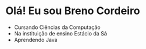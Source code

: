#  Olá! Eu sou Breno Cordeiro
- Cursando Ciências da Computação
-  Na instituição de ensino Estácio da Sá
-  Aprendendo Java

  
  

